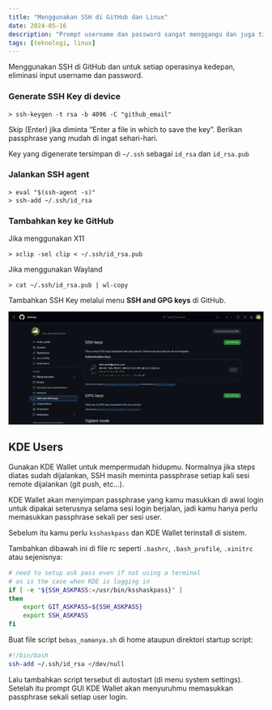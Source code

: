 ```yaml
---
title: "Menggunakan SSH di GitHub dan Linux"
date: 2024-05-16
description: "Prompt username dan password sangat menggangu dan juga tidak aman dengan HTTP, gunakan SSH!"
tags: [teknologi, linux]
---
```


Menggunakan SSH di GitHub dan untuk setiap operasinya kedepan, eliminasi input username dan password.

### Generate SSH Key di device

```plain
> ssh-keygen -t rsa -b 4096 -C "github_email"
```

Skip (Enter) jika diminta “Enter a file in which to save the key”. Berikan passphrase yang mudah di ingat sehari-hari.

Key yang digenerate tersimpan di `~/.ssh` sebagai `id_rsa` dan `id_rsa.pub`

### Jalankan SSH agent

```plain
> eval "$(ssh-agent -s)"
> ssh-add ~/.ssh/id_rsa
```

### Tambahkan key ke GitHub

Jika menggunakan X11
```plain
> xclip -sel clip < ~/.ssh/id_rsa.pub
```

Jika menggunakan Wayland
```plain
> cat ~/.ssh/id_rsa.pub | wl-copy
```

Tambahkan SSH Key melalui menu **SSH and GPG keys** di GitHub.

![img01](./img/img01.png "Github options")

## KDE Users

Gunakan KDE Wallet untuk mempermudah hidupmu. Normalnya jika steps diatas sudah dijalankan, SSH masih meminta passphrase setiap kali sesi remote dijalankan (git push, etc...).

KDE Wallet akan menyimpan passphrase yang kamu masukkan di awal login untuk dipakai seterusnya selama sesi login berjalan, jadi kamu hanya perlu memasukkan passphrase sekali per sesi user.

Sebelum itu kamu perlu `ksshaskpass` dan KDE Wallet terinstall di sistem.

Tambahkan dibawah ini di file rc seperti `.bashrc`, `.bash_profile`, `.xinitrc` atau sejenisnya:
```bash
# need to setup ask pass even if not using a terminal
# as is the case when KDE is logging in
if [ -e "${SSH_ASKPASS:=/usr/bin/ksshaskpass}" ]
then
    export GIT_ASKPASS=${SSH_ASKPASS}
    export SSH_ASKPASS
fi
```

Buat file script `bebas_namanya.sh` di home ataupun direktori startup script:
```bash
#!/bin/bash
ssh-add ~/.ssh/id_rsa </dev/null
```

Lalu tambahkan script tersebut di autostart (di menu system settings). Setelah itu prompt GUI KDE Wallet akan menyuruhmu memasukkan passphrase sekali setiap user login.